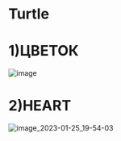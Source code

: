 # Turtle
# 1)ЦВЕТОК
![image](https://user-images.githubusercontent.com/121511352/214580857-bc335390-6edf-4db2-b8a8-b1a1079b5328.png)
# 2)HEART
![image_2023-01-25_19-54-03](https://user-images.githubusercontent.com/121511352/214582275-c4f18c68-2013-40d3-bc07-f3e1e95b0cf9.png)
